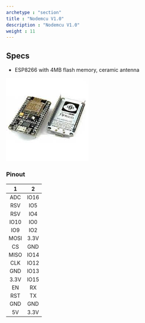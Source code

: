 ```yaml
---
archetype : "section"
title : "Nodemcu V1.0"
description : "Nodemcu V1.0"
weight : 11
---
```


## Specs
* ESP8266 with 4MB flash memory, ceramic antenna

![image](nodemcu_amica.jpeg?width=400px)

### Pinout

|1|2|
|:-:|:-:|
|ADC | IO16 |
|RSV|IO5|
|RSV|IO4|
|IO10|IO0|
|IO9|IO2|
|MOSI|3.3V|
|CS|GND|
|MISO|IO14|
|CLK|IO12|
|GND|IO13|
|3.3V|IO15|
|EN|RX|
|RST|TX|
|GND|GND|
|5V|3.3V| 

